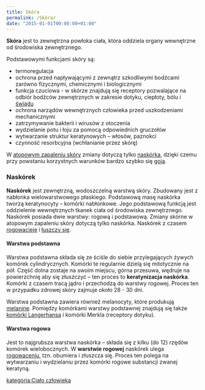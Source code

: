```yaml
---
title: Skóra
permalink: /Skóra/
date: "2015-01-01T00:00:00+01:00"
---
```


**Skóra** jest to zewnętrzna powłoka ciała, która oddziela organy wewnętrzne od środowiska zewnętrznego.

Podstawowymi funkcjami skóry są:

-   termoregulacja
-   ochrona przed napływającymi z zewnątrz szkodliwymi bodźcami zarówno fizycznymi, chemicznymi i biologicznymi
-   funkcja czuciowa - w skórze znajdują się receptory pozwalające na odbiór bodźców zewnętrznych w zakresie dotyku, ciepłoty, bólu i [świądu](/atopedia/Świąd "wikilink")
-   ochrona narządów wewnętrznych człowieka przed uszkodzeniami mechanicznymi
-   zatrzymywanie bakterii i wirusów z otoczenia
-   wydzielanie potu i łoju za pomocą odpowiednich gruczołów
-   wytwarzanie struktur keratynowych – włosów, paznokci
-   czynność resorbcyjna (wchłanianie przez skórę)

W [atopowym zapaleniu skóry](/atopedia/Atopowe_zapalenie_skóry "wikilink") zmiany dotyczą tylko [naskórka](/atopedia/Naskórek "wikilink"), dzięki czemu przy powstaniu korzystnych warunków bardzo szybko się [goją](/atopedia/Gojenie "wikilink").

### Naskórek

**Naskórek** jest zewnętrzną, wodoszczelną warstwą skóry. Zbudowany jest z nabłonka wielowarstwowego płaskiego. Podstawową masę naskórka tworzą keratynocyty – komórki nabłonkowe. Jego podstawową funkcją jest oddzielenie wewnętrznych tkanek ciała od środowiska zewnętrznego. Naskórek posiada dwie warstwy: rogową i podstawową. Zmiany skórne w atopowym zapaleniu skóry dotyczą tylko naskórka. Naskórek z czasem [rogowacieje](/atopedia/Rogowacenie "wikilink") i [łuszczy się](/atopedia/Łuszczenie "wikilink").

#### Warstwa podstawna

Warstwa podstawna składa się ze ściśle do siebie przylegających żywych komórek cylindrycznych. Komórki te regularnie dzielą się mitotycznie na pół. Część dolna zostaje na swoim miejscu, górna przesuwa, wędruje na powierzchnię aby się złuszczyć – ten proces to **keratynizacja naskórka**. Komórki z czasem tracą jądro i przechodzą do warstwy rogowej. Proces ten w przypadku zdrowej skóry zajmuje około 28 - 30 dni.

Warstwa podstawna zawiera również melanocyty, które produkują [melaninę](/atopedia/Melanina "wikilink"). Pomiędzy komórkami warstwy podstawnej znajdują się także [komórki Langerhansa](/atopedia/komórki_Langerhansa "wikilink") i komórki Merkla (receptory dotyku).

#### Warstwa rogowa

Jest to najgrubsza warstwa naskórka – składa się z kilku (do 12) rzędów komórek wielobocznych. W **warstwie rogowej** naskórek ulega [rogowaceniu](/atopedia/Rogowacenie "wikilink"), tzn. obumiera i złuszcza się. Proces ten polega na wytwarzaniu i wydzielaniu przez komórki rogowe substancji zwanej keratyną.

[kategoria:Ciało człowieka](/atopedia/kategoria:Ciało_człowieka "wikilink")